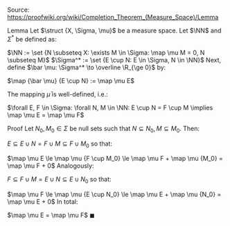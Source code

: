 # 

Source: https://proofwiki.org/wiki/Completion_Theorem_(Measure_Space)/Lemma

Lemma
Let $\struct {X, \Sigma, \mu}$ be a measure space.
Let $\NN$ and $\Sigma^*$ be defined as:

$\NN := \set {N \subseteq X: \exists M \in \Sigma: \map \mu M = 0, N \subseteq M}$
$\Sigma^* := \set {E \cup N: E \in \Sigma, N \in \NN}$
Next, define $\bar \mu: \Sigma^* \to \overline \R_{\ge 0}$ by:

$\map {\bar \mu} {E \cup N} := \map \mu E$

The mapping $\bar \mu$ is well-defined, i.e.:

$\forall E, F \in \Sigma: \forall N, M \in \NN: E \cup N = F \cup M \implies \map \mu E = \map \mu F$


Proof
Let $N_0, M_0 \in \Sigma$ be null sets such that $N \subseteq N_0, M \subseteq M_0$.
Then:

$E \subseteq E \cup N = F \cup M \subseteq F \cup M_0$
so that:

$\map \mu E \le \map \mu {F \cup M_0} \le \map \mu F + \map \mu {M_0} = \map \mu F + 0$
Analogously:

$F \subseteq F \cup M = E \cup N \subseteq E \cup N_0$
so that:

$\map \mu F \le \map \mu {E \cup N_0} \le \map \mu E + \map \mu {N_0} = \map \mu E + 0$
In total:

$\map \mu E = \map \mu F$
$\blacksquare$





